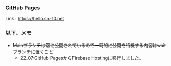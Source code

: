 
### GitHub Pages
Link : https://hello.sn-10.net

### 以下、メモ
+ ~~Mainブランチは常に公開されているので一時的に公開を待機する内容はwaitブランチに置くこと~~
    + 22_07:GitHub PagesからFirebase Hostingに移行しました。
